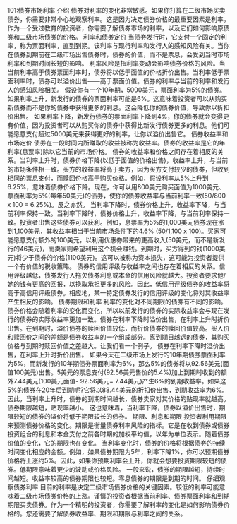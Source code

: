 101:债券市场利率
介绍
债券对利率的变化非常敏感。如果你打算在二级市场买卖债券，你需要非常小心地观察利率。这是因为决定债券价格的最重要因素是利率。作为一个受过教育的投资者，你需要了解债券市场的利率，以及它们如何影响原债券和二级市场债券的价格。
利率和债券定价
当债券发行时，它支付一个固定的利率，称为票面利率，直到到期。该利率与现行利率和发行人的感知风险有关。当你在债券到期前在二级市场出售债券时，债券的价值，而不是票息，会受到当时市场利率和到期时间长短的影响。
利率风险是指利率变动会影响债券价格的风险。当当前利率高于债券票面利率时，债券将以低于面值的价格折价出售。当利率低于票面利率时，债券可以溢价出售——高于票面价值。债券的利率与当前的利率和发行人的感知风险相关。
假设你有一个10年期，5000美元，票面利率为5%的债券。如果利率上升，新发行的债券的票面利率可能是6%。这意味着投资者可以从购买新债券而不是你的债券中获得更多的利息。这会降低你的债券价值，导致你以折扣价出售。
如果利率下降，新发行债券的票面利率下降到4%，你的债券就会变得更有价值，因为投资者可以从购买你的债券中获得比新发行债券更多的利息。他们可能愿意支付超过5000美元来获得更好的利率，让你以溢价出售它。
债券收益率和市场定价
债券在一段时间内所赚取的收益被称为收益率。债券的收益率是它的年利率(息票率)除以它当前的市场价格。
债券的收益率和价格之间存在着相反的关系。当利率上升时，债券价格下降(以低于面值的价格出售)，收益率上升，与当前的市场条件相一致。买方的收益率将高于卖方，因为买方支付较少的债券，但收到相同的票息支付，而赎回价格高于购买价格。例如，假设利率从5%上升到6.25%，意味着债券价格下降。现在，你可以用800美元购买面值为1000美元、票面利率为5%(每年50美元)的债券，使你的债券收益率与当前利率一致(50/800 x 100 = 6.25%)。反之亦然。
当利率下降时，债券价格上升，收益率下降，与当前利率保持一致。当利率下降时，债券价格上升，收益率下降，与当前利率保持一致。投资者出售这些债券可以获利。例如，息票率为5%的1,000美元债券现在涨到1,100美元，其收益率相当于当前市场条件下的4.6% (50/1,100 x 100)。买家可能愿意支付额外的100美元，以利用优惠券带来的更高收入(50美元，而不是新发行的46美元)，而卖家则希望利用这个机会赚钱。到期时，买方得到的钱(1000美元)将少于债券的价格(1100美元)。这可以被称为资本损失，这可能为投资者提供一个有价值的税收策略。
债券的信用评级与收益率之间也存在着相反的关系。信用评级越低，债券发行人拖欠债券利息或本金的信用风险就越大。投资者要求他/她的钱有更高的回报，以换取承担更多的风险。因此，低信用评级债券的收益率将高于高信用评级债券。相应地，某一特定债券发行的信用评级的变化将对其收益率产生相反的影响。
债券期限和利率
利率的变化对不同期限的债券有不同的影响。债券价格会随着利率的变化而变化，所以以前发行的债券的实际收益率会与现在发行的债券的实际收益率更加一致。债券在利率下降时溢价出售，在利率上升时折价出售。在到期时，溢价债券的赎回价值较低，而折价债券的赎回价值较高。买入价和赎回价之间的差额是债券收益率的一个组成部分。离到期日越远的债券，其购买价格与到期时赎回价值之差越大。让我们看一个例子。
债券在利率下降时溢价出售，在利率上升时折价出售。
如果今天在二级市场上发行的10年期债券票面利率为5%，而新发行的10年期债券票面利率为6%，那么5%的债券将以92.56美元(面值100美元)出售。5美元的票息支付(92.56美元售价的5.4%)加上到期时收到的额外7.44美元(100美元面值- 92.56美元= 7.44美元)产生6%的到期收益率。如果这5%的债券在20年后到期呢?它将以88.44美元的折扣价出售，到期收益率为6%。因此，当利率上升时，债券的到期时间越长，债券卖家对其价格的贴现率就越高。债券期限越短，贴现率越小。
这也意味着，当利率下降，债券以溢价出售时，期限较短的债券的溢价将低于期限较长的债券。
期限、利息和期限
投资者利用期限来预测债券价格的变化。期限是衡量债券利率风险的指标。它是在收到债券或债券投资组合的利息和本金支付之前各时期的加权平均值，以年为单位表示。随着债券价值的变化，它的期限也在变化。
当利率变化时，债券的价格将根据债券的持续时间变化相应的金额。例如，如果债券期限为5年，利率下降1%，你可以预期债券价格将上涨约5%。因此，如果你预期利率会上升，你就会想要投资期限较短的债券。低期限意味着更少的波动或价格风险。
一般来说，债券的期限越短，持续时间越短。收益率较高的债券期限也较短。零息债券的期限是到期的时间。
仔细观察债券利率
目前的利率是决定二级市场债券价格的关键因素。较低的利率可能意味着二级市场债券价格的上涨。谨慎的投资者根据当前利率、债券票面利率和到期期限买卖债券。作为一个精明的投资者，你需要了解利率的变化是如何影响债券价格的。您还需要了解债券收益率、期限和期限与利率之间的关系。
